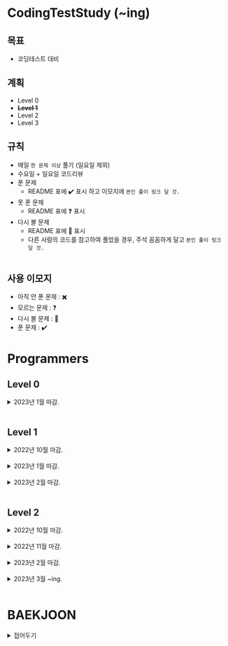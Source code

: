 # **CodingTestStudy (~ing)**

## **목표**

- 코딩테스트 대비


## **계획**
- Level 0
- ~~**Level 1**~~
- Level 2
- Level 3


## **규칙**
- 매일 `한 문제 이상` 풀기 (일요일 제외)
- 수요일 + 일요일 코드리뷰
- 푼 문제
  - README 표에 :heavy_check_mark: 표시 하고 이모지에 `본인 풀이 링크 달 것.`
- 못 푼 문제
  - README 표에 :question: 표시
- 다시 볼 문제
  - README 표에 :pencil: 표시
  - 다른 사람의 코드를 참고하여 풀었을 경우, 주석 꼼꼼하게 달고 `본인 풀이 링크 달 것.`
<br><br>

## **사용 이모지**

- 아직 안 푼 문제 : :heavy_multiplication_x:
- 모르는 문제 : :question:
- 다시 볼 문제 : :pencil:
- 푼 문제 : :heavy_check_mark:


# **Programmers**

## **Level 0**
<details>
<summary> 2023년 1월 마감. </summary>
<div markdown="1">

| 날짜 | 문제 | GonoBae | Sandor |
| :--------------------------------------- | :--------------------------------------- | :---------------------------: | :--------------------------: |
|2023.01.10| [프로그래머스 - 분수의 덧셈](https://school.programmers.co.kr/learn/courses/30/lessons/120808) | [:heavy_check_mark:](https://github.com/GonoBae/CodingTestStudy/blob/main/GonoBae/Programmers_Level_0/AdditionOfFractions.cpp) | [:heavy_check_mark:](https://github.com/GonoBae/CodingTestStudy/blob/main/Sandor/2023-01-10-Level0_AdditionOfFractions.cpp) |

</div>
</details>
<br>

## **Level 1**

<details>
<summary> 2022년 10월 마감. </summary>
<div markdown="1">

| 날짜 | 문제 | GonoBae | Sandor |
| :--------------------------------------- | :--------------------------------------- | :---------------------------: | :--------------------------: |
|2022.10.08| [프로그래머스 - 키패드 누르기](https://school.programmers.co.kr/learn/courses/30/lessons/67256) | [:heavy_check_mark:](https://github.com/GonoBae/CodingTestStudy/blob/main/GonoBae/Programmers_Level_1/2022-10-10-Level1_KeyPad.cpp) | [:heavy_check_mark:](https://github.com/GonoBae/CodingTestStudy/blob/main/Sandor/2022-10-08-Level1_KeyPad.cpp) |
|2022.10.10| [프로그래머스 - 신고 결과 받기](https://school.programmers.co.kr/learn/courses/30/lessons/92334) | [:heavy_check_mark:](https://github.com/GonoBae/CodingTestStudy/blob/main/GonoBae/Programmers_Level_1/2022-10-10-Level1_ReportResult.cpp) | [:heavy_check_mark:](https://github.com/GonoBae/CodingTestStudy/blob/main/Sandor/2022-10-10-Level1_ReportResult.cpp) |
|2022.10.11| [프로그래머스 - 신규 아이디 추천](https://school.programmers.co.kr/learn/courses/30/lessons/72410) | [:heavy_check_mark:](https://github.com/GonoBae/CodingTestStudy/blob/main/GonoBae/Programmers_Level_1/2022-10-11-Level1_NewIDRecommand.cpp) | [:heavy_check_mark:](https://github.com/GonoBae/CodingTestStudy/blob/main/Sandor/2022-10-11-Level1_NewIDRecommend.cpp) |
|2022.10.14| [프로그래머스 - 최소직사각형](https://school.programmers.co.kr/learn/courses/30/lessons/86491?language=cpp) | [:heavy_check_mark:](https://github.com/GonoBae/CodingTestStudy/blob/main/GonoBae/Programmers_Level_1/2022-10-14-Level1_MinimumRectangle.cpp) | [:heavy_check_mark:](https://github.com/GonoBae/CodingTestStudy/blob/main/Sandor/2022-10-14-Level1_MinimumRectangle.cpp) |
|2022.10.17| [프로그래머스 - 크레인 인형뽑기](https://school.programmers.co.kr/learn/courses/30/lessons/64061?language=cpp) | [:heavy_check_mark:](https://github.com/GonoBae/CodingTestStudy/blob/main/GonoBae/Programmers_Level_1/2022-10-17-Level1_CraneGame.cpp) | [:heavy_check_mark:](https://github.com/GonoBae/CodingTestStudy/blob/main/Sandor/2022-10-17-Level1_ClawCraneGame.cpp) |
|2022.10.24| [프로그래머스 - 콜라 문제](https://school.programmers.co.kr/learn/courses/30/lessons/132267) | [:heavy_check_mark:](https://github.com/GonoBae/CodingTestStudy/blob/main/GonoBae/Programmers_Level_1/2022-10-24-Level1_Coke.cpp) | [:heavy_check_mark:](https://github.com/GonoBae/CodingTestStudy/blob/main/Sandor/2022-10-24-Level1_Coke.cpp) |

</div>
</details>
<br>

<details>
<summary> 2023년 1월 마감. </summary>
<div markdown="1">

| 날짜 | 문제 | GonoBae | Sandor |
| :--------------------------------------- | :--------------------------------------- | :---------------------------: | :--------------------------: |
|2023.01.12| [프로그래머스 - 햄버거 만들기](https://school.programmers.co.kr/learn/courses/30/lessons/133502) | [:heavy_check_mark:](https://github.com/GonoBae/CodingTestStudy/blob/main/GonoBae/Programmers_Level_1/2023-01-12-Level1_Hamburg.cpp) | :pencil: |
|2023.01.17| [프로그래머스 - 옹알이(2)](https://school.programmers.co.kr/learn/courses/30/lessons/133499) | [:heavy_check_mark:](https://github.com/GonoBae/CodingTestStudy/blob/main/GonoBae/Programmers_Level_1/2023-01-17-Level1_Babbling.cpp) | [:heavy_check_mark:](https://github.com/GonoBae/CodingTestStudy/blob/main/Sandor/2023-01-17-Level1_Babbling.cpp) |
|2023.01.26| [프로그래머스 - 기사단원의 무기](https://school.programmers.co.kr/learn/courses/30/lessons/136798) | [:heavy_check_mark:](https://github.com/GonoBae/CodingTestStudy/blob/main/GonoBae/Programmers_Level_1/2023-01-26-Level1_Weapon.cpp) | [:heavy_check_mark:](https://github.com/GonoBae/CodingTestStudy/blob/main/Sandor/2023-01-26-Level1_Weapon.cpp) |
|2023.01.31| [프로그래머스 - 문자열 나누기](https://school.programmers.co.kr/learn/courses/30/lessons/140108) | [:heavy_check_mark:](https://github.com/GonoBae/CodingTestStudy/blob/main/GonoBae/Programmers_Level_1/2023-01-31-Level1_SplitString.cpp) | [:heavy_check_mark:](https://github.com/GonoBae/CodingTestStudy/blob/main/Sandor/2023-01-31-Level1_SplitString.cpp) |


</div>
</details>
<br>

<details>
<summary> 2023년 2월 마감. </summary>
<div markdown="1">

| 날짜 | 문제 | GonoBae | Sandor | kangwonkim |
| :--------------------------------------- | :--------------------------------------- | :---------------------------: | :--------------------------: | :--------------------------: |
|2023.02.02| [프로그래머스 - 로또의 최고 순위와 최저 순위](https://school.programmers.co.kr/learn/courses/30/lessons/77484?language=cpp) | [:heavy_check_mark:](https://github.com/GonoBae/CodingTestStudy/blob/main/GonoBae/Programmers_Level_1/2023-02-02-Level1_Lotto.cpp) | [:heavy_check_mark:](https://github.com/GonoBae/CodingTestStudy/blob/main/Sandor/2023-02-02-Level1_LottoHighestLoewstRank.cpp) |[:heavy_check_mark:](https://github.com/GonoBae/CodingTestStudy/blob/main/Kangwon/2023-02-13-Level1_Lotto.cpp) |
|2023.02.07| [프로그래머스 - 개인정보 수집 유효기간](https://school.programmers.co.kr/learn/courses/30/lessons/150370) | [:heavy_check_mark:](https://github.com/GonoBae/CodingTestStudy/blob/main/GonoBae/Programmers_Level_1/2023-02-07-Level1_Privacy.cpp) | [:heavy_check_mark:](https://github.com/GonoBae/CodingTestStudy/blob/main/Sandor/2023-02-07-Level1_Privacy.cpp) |


</div>
</details>
<br>

## **Level 2**

<details>
<summary> 2022년 10월 마감. </summary>
<div markdown="1">

| 날짜 | 문제 | GonoBae | Sandor |
| :--------------------------------------- | :--------------------------------------- | :---------------------------: | :--------------------------: |
|2022.10.12| [프로그래머스 - 카펫](https://school.programmers.co.kr/learn/courses/30/lessons/42842) | [:heavy_check_mark:](https://github.com/GonoBae/CodingTestStudy/blob/main/GonoBae/Programmers_Level_2/2022-10-12-Level2_Carpet.cpp) | [:heavy_check_mark:](https://github.com/GonoBae/CodingTestStudy/blob/main/Sandor/2022-10-12-Level2_Carpet.cpp) |
|2022.10.13| [프로그래머스 - 주식가격](https://school.programmers.co.kr/learn/courses/30/lessons/42584) | [:heavy_check_mark:](https://github.com/GonoBae/CodingTestStudy/blob/main/GonoBae/Programmers_Level_2/2022-10-13-Level2_StockPrice.cpp) | [:heavy_check_mark:](https://github.com/GonoBae/CodingTestStudy/blob/main/Sandor/2022-10-13-Level2_StockPrice.cpp) |
|2022.10.15| [프로그래머스 - 점프와순간이동](https://school.programmers.co.kr/learn/courses/30/lessons/12980) | [:heavy_check_mark:](https://github.com/GonoBae/CodingTestStudy/blob/main/GonoBae/Programmers_Level_2/2022-10-15-Level2_JumpAndTeleportation.cpp) | [:heavy_check_mark:](https://github.com/GonoBae/CodingTestStudy/blob/main/Sandor/2022-10-15-Level2_JumpAndTeleportation.cpp) |
|2022.10.18| [프로그래머스 - 게임 맵 최단거리](https://school.programmers.co.kr/learn/courses/30/lessons/1844) | [:heavy_check_mark:](https://github.com/GonoBae/CodingTestStudy/blob/main/GonoBae/Programmers_Level_2/2022-10-18-Level2_ShortestDist.cpp) | [:heavy_check_mark:](https://github.com/GonoBae/CodingTestStudy/blob/main/Sandor/2022-10-18-Level2_ShortestDist.cpp) |
|2022.10.19| [프로그래머스 - 위장](https://school.programmers.co.kr/learn/courses/30/lessons/42578) | [:heavy_check_mark:](https://github.com/GonoBae/CodingTestStudy/blob/main/GonoBae/Programmers_Level_2/2022-10-19-Level2_Camouflage.cpp) | [:heavy_check_mark:](https://github.com/GonoBae/CodingTestStudy/blob/main/Sandor/2022-10-19-Level2_Camouflage.cpp) |
|2022.10.19| [프로그래머스 - 3 X n 타일링](https://school.programmers.co.kr/learn/courses/30/lessons/12902) | [:pencil:](https://github.com/GonoBae/CodingTestStudy/blob/main/GonoBae/Programmers_Level_2/2022-10-19-Level2_3XnTiling.cpp) | [:pencil:](https://github.com/GonoBae/CodingTestStudy/blob/main/Sandor/2022-10-19-Level2_3XnTiling.cpp) |
|2022.10.20| [프로그래머스 - 영어 끝말잇기](https://school.programmers.co.kr/learn/courses/30/lessons/12981) | [:heavy_check_mark:](https://github.com/GonoBae/CodingTestStudy/blob/main/GonoBae/Programmers_Level_2/2022-10-20-Level2_EnglishWordRelay.cpp) | [:heavy_check_mark:](https://github.com/GonoBae/CodingTestStudy/blob/main/Sandor/2022-10-20-Level2_EnglishWordRelay.cpp)  |
|2022.10.21| [프로그래머스 - 피로도](https://school.programmers.co.kr/learn/courses/30/lessons/87946) | [:pencil:](https://github.com/GonoBae/CodingTestStudy/blob/main/GonoBae/Programmers_Level_2/2022-10-21-Level2_Fatigue.cpp) | [:heavy_check_mark:](https://github.com/GonoBae/CodingTestStudy/blob/main/Sandor/2022-10-21-Level2_FatigueLevel.cpp)  |
|2022.10.22| [프로그래머스 - 다리를 지나는 트럭](https://school.programmers.co.kr/learn/courses/30/lessons/42583) | [:pencil:](https://github.com/GonoBae/CodingTestStudy/blob/main/GonoBae/Programmers_Level_2/2022-10-21-Level2_Truck.cpp) | [:heavy_check_mark:](https://github.com/GonoBae/CodingTestStudy/blob/main/Sandor/2022-10-22-Level2_TruckCrossingTheBridge.cpp)  |
|2022.10.24| [프로그래머스 - 최댓값과 최솟값](https://school.programmers.co.kr/learn/courses/30/lessons/12939) | [:heavy_check_mark:](https://github.com/GonoBae/CodingTestStudy/blob/main/GonoBae/Programmers_Level_2/2022-10-24-Level2_MaxMin.cpp) | [:heavy_check_mark:](https://github.com/GonoBae/CodingTestStudy/blob/main/Sandor/2022-10-24-Level2_MaxMin.cpp) |
|2022.10.24| [프로그래머스 - JadenCase 문자열 만들기](https://school.programmers.co.kr/learn/courses/30/lessons/12951) | [:heavy_check_mark:](https://github.com/GonoBae/CodingTestStudy/blob/main/GonoBae/Programmers_Level_2/2022-10-24-Level2_JadenCase.cpp) | [:heavy_check_mark:](https://github.com/GonoBae/CodingTestStudy/blob/main/Sandor/2022-10-24-Level2_JadenCase.cpp) |
|2022.10.24| [프로그래머스 - 올바른 괄호](https://school.programmers.co.kr/learn/courses/30/lessons/12909) | [:heavy_check_mark:](https://github.com/GonoBae/CodingTestStudy/blob/main/GonoBae/Programmers_Level_2/2022-10-24-Level2_RightParenthesis.cpp) | [:heavy_check_mark:](https://github.com/GonoBae/CodingTestStudy/blob/main/Sandor/2022-10-24-Level2_RightParenthesis.cpp) |
|2022.10.24| [프로그래머스 - 이진 변환 반복하기](https://school.programmers.co.kr/learn/courses/30/lessons/70129) | [:heavy_check_mark:](https://github.com/GonoBae/CodingTestStudy/blob/main/GonoBae/Programmers_Level_2/2022-10-24-Level2_BinaryConvertion.cpp) | [:heavy_check_mark:](https://github.com/GonoBae/CodingTestStudy/blob/main/Sandor/2022-10-24-Level2_BinaryConvertion.cpp) |
|2022.10.25| [프로그래머스 - 최솟값 만들기](https://school.programmers.co.kr/learn/courses/30/lessons/12941) | [:heavy_check_mark:](https://github.com/GonoBae/CodingTestStudy/blob/main/GonoBae/Programmers_Level_2/2022-10-25-Level2_Minimum.cpp) | [:heavy_check_mark:](https://github.com/GonoBae/CodingTestStudy/blob/main/Sandor/2022-10-25-Level2_Minimum.cpp) |
|2022.10.25| [프로그래머스 - 숫자의 표현](https://school.programmers.co.kr/learn/courses/30/lessons/12924) | [:heavy_check_mark:](https://github.com/GonoBae/CodingTestStudy/blob/main/GonoBae/Programmers_Level_2/2022-10-25-Level2_NumExpression.cpp) | [:heavy_check_mark:](https://github.com/GonoBae/CodingTestStudy/blob/main/Sandor/2022-10-25-Level2_NumExpression.cpp) |
|2022.10.25| [프로그래머스 - 피보나치 수](https://school.programmers.co.kr/learn/courses/30/lessons/12945) | [:heavy_check_mark:](https://github.com/GonoBae/CodingTestStudy/blob/main/GonoBae/Programmers_Level_2/2022-10-25-Level2_Fibonacci.cpp) | [:heavy_check_mark:](https://github.com/GonoBae/CodingTestStudy/blob/main/Sandor/2022-10-25-Level2_Fibonacci.cpp) |
|2022.10.25| [프로그래머스 - 다음 큰 숫자](https://school.programmers.co.kr/learn/courses/30/lessons/12911) | [:heavy_check_mark:](https://github.com/GonoBae/CodingTestStudy/blob/main/GonoBae/Programmers_Level_2/2022-10-25-Level2_NextBigNum.cpp) | [:heavy_check_mark:](https://github.com/GonoBae/CodingTestStudy/blob/main/Sandor/2022-10-25-Level2_NextBigNum.cpp) |
|2022.10.26| [프로그래머스 - 짝지어 제거하기](https://school.programmers.co.kr/learn/courses/30/lessons/12973) | [:heavy_check_mark:](https://github.com/GonoBae/CodingTestStudy/blob/main/GonoBae/Programmers_Level_2/2022-10-26-Level2_DoubleDelete.cpp) | [:heavy_check_mark:](https://github.com/GonoBae/CodingTestStudy/blob/main/Sandor/2022-10-26-Level2_DoubleDelete.cpp) |
|2022.10.26| [프로그래머스 - 구명보트](https://school.programmers.co.kr/learn/courses/30/lessons/42885) | [:heavy_check_mark:](https://github.com/GonoBae/CodingTestStudy/blob/main/GonoBae/Programmers_Level_2/2022-10-26-Level2_Boat.cpp) | [:heavy_check_mark:](https://github.com/GonoBae/CodingTestStudy/blob/main/Sandor/2022-10-26-Level2_Boat.cpp) |
|2022.10.26| [프로그래머스 - N개의 최소공배수](https://school.programmers.co.kr/learn/courses/30/lessons/12953) | [:heavy_check_mark:](https://github.com/GonoBae/CodingTestStudy/blob/main/GonoBae/Programmers_Level_2/2022-10-26-Level2_LCM.cpp) | [:heavy_check_mark:](https://github.com/GonoBae/CodingTestStudy/blob/main/Sandor/2022-10-26-Level2_LCM.cpp) |
|2022.10.27| [프로그래머스 - 예상 대진표](https://school.programmers.co.kr/learn/courses/30/lessons/12985) | [:heavy_check_mark:](https://github.com/GonoBae/CodingTestStudy/blob/main/GonoBae/Programmers_Level_2/2022-10-27-Level2_LeagueSchedule.cpp) | [:heavy_check_mark:](https://github.com/GonoBae/CodingTestStudy/blob/main/Sandor/2022-10-27-Level2_LeagueSchedule.cpp) |
|2022.10.27| [프로그래머스 - 멀리 뛰기](https://school.programmers.co.kr/learn/courses/30/lessons/12914) | [:heavy_check_mark:](https://github.com/GonoBae/CodingTestStudy/blob/main/GonoBae/Programmers_Level_2/2022-10-27-Level2_LongJump.cpp) | [:heavy_check_mark:](https://github.com/GonoBae/CodingTestStudy/blob/main/Sandor/2022-10-27-Level2_LongJump.cpp) |
|2022.10.27| [프로그래머스 - [1차] 캐시](https://school.programmers.co.kr/learn/courses/30/lessons/17680) | [:heavy_check_mark:](https://github.com/GonoBae/CodingTestStudy/blob/main/GonoBae/Programmers_Level_2/2022-10-27-Level2_1Cache.cpp) | [:heavy_check_mark:](https://github.com/GonoBae/CodingTestStudy/blob/main/Sandor/2022-10-27-Level2_1Cache.cpp) |
|2022.10.28| [프로그래머스 - H-Index](https://school.programmers.co.kr/learn/courses/30/lessons/42747) | [:heavy_check_mark:](https://github.com/GonoBae/CodingTestStudy/blob/main/GonoBae/Programmers_Level_2/2022-10-28-Level2_H-Index.cpp) | [:heavy_check_mark:](https://github.com/GonoBae/CodingTestStudy/blob/main/Sandor/2022-10-28-Level2_H-Index.cpp) |
|2022.10.28| [프로그래머스 - 행렬의 곱셈](https://school.programmers.co.kr/learn/courses/30/lessons/12949) | [:heavy_check_mark:](https://github.com/GonoBae/CodingTestStudy/blob/main/GonoBae/Programmers_Level_2/2022-10-28-Level2_ProcessionX.cpp) | [:heavy_check_mark:](https://github.com/GonoBae/CodingTestStudy/blob/main/Sandor/2022-10-28-Level2_ProcessionX.cpp) |
|2022.10.28| [프로그래머스 - 괄호 회전하기](https://school.programmers.co.kr/learn/courses/30/lessons/76502) | [:heavy_check_mark:](https://github.com/GonoBae/CodingTestStudy/blob/main/GonoBae/Programmers_Level_2/2022-10-28-Level2_ParenthesisRot.cpp) | [:heavy_check_mark:](https://github.com/GonoBae/CodingTestStudy/blob/main/Sandor/2022-10-28-Level2_ParenthesisRot.cpp) |
|2022.10.29| [프로그래머스 - 튜플](https://school.programmers.co.kr/learn/courses/30/lessons/64065) | [:heavy_check_mark:](https://github.com/GonoBae/CodingTestStudy/blob/main/GonoBae/Programmers_Level_2/2022-10-29-Level2_Tuple.cpp) | [:heavy_check_mark:](https://github.com/GonoBae/CodingTestStudy/blob/main/Sandor/2022-10-29-Level2_Tuple.cpp) |
|2022.10.29| [프로그래머스 - n^2 배열 자르기](https://school.programmers.co.kr/learn/courses/30/lessons/87390) | [:heavy_check_mark:](https://github.com/GonoBae/CodingTestStudy/blob/main/GonoBae/Programmers_Level_2/2022-10-29-Level2_N2ArrayCut.cpp) | [:heavy_check_mark:](https://github.com/GonoBae/CodingTestStudy/blob/main/Sandor/2022-10-29-Level2_N2ArrayCut.cpp) |
|2022.10.29| [프로그래머스 - 타겟넘버](https://school.programmers.co.kr/learn/courses/30/lessons/43165) | [:heavy_check_mark:](https://github.com/GonoBae/CodingTestStudy/blob/main/GonoBae/Programmers_Level_2/2022-10-29-Level2_TargetNumber.cpp) | [:heavy_check_mark:](https://github.com/GonoBae/CodingTestStudy/blob/main/Sandor/2022-10-29-Level2_TargetNumber.cpp) |
|2022.10.31| [프로그래머스 - 기능개발](https://school.programmers.co.kr/learn/courses/30/lessons/42586) | [:heavy_check_mark:](https://github.com/GonoBae/CodingTestStudy/blob/main/GonoBae/Programmers_Level_2/2022-10-31-Level2_DevFunc.cpp) | [:heavy_check_mark:](https://github.com/GonoBae/CodingTestStudy/blob/main/Sandor/2022-10-31-Level2_DevFunc.cpp) |
|2022.10.31| [프로그래머스 - 프린터](https://school.programmers.co.kr/learn/courses/30/lessons/42587) | [:heavy_check_mark:](https://github.com/GonoBae/CodingTestStudy/blob/main/GonoBae/Programmers_Level_2/2022-10-31-Level2_Print.cpp) | [:heavy_check_mark:](https://github.com/GonoBae/CodingTestStudy/blob/main/Sandor/2022-10-31-Level2_Print.cpp) |
|2022.10.31| [프로그래머스 - [1차] 프렌즈4블록](https://school.programmers.co.kr/learn/courses/30/lessons/17679) | [:heavy_check_mark:](https://github.com/GonoBae/CodingTestStudy/blob/main/GonoBae/Programmers_Level_2/2022-10-31-Level2_FirstFriendsBlock.cpp) | [:heavy_check_mark:](https://github.com/GonoBae/CodingTestStudy/blob/main/Sandor/2022-10-31-Level2_FirstFriendsBlock.cpp) |

</div>
</details>
<br>

<details>
<summary> 2022년 11월 마감. </summary>
<div markdown="1">

| 날짜 | 문제 | GonoBae | Sandor |
| :--- | :--- | :---: | :---: |
|2022.11.01| [프로그래머스 - [1차]뉴스 클러스터링](https://school.programmers.co.kr/learn/courses/30/lessons/17677) | [:heavy_check_mark:](https://github.com/GonoBae/CodingTestStudy/blob/main/GonoBae/Programmers_Level_2/2022-11-01-Level2_FirstNews.cpp) | [:heavy_check_mark:](https://github.com/GonoBae/CodingTestStudy/blob/main/Sandor/2022-11-01-Level2_FirstNews.cpp) |
|2022.11.01| [프로그래머스 - 2Xn 타일링](https://school.programmers.co.kr/learn/courses/30/lessons/12900) | [:heavy_check_mark:](https://github.com/GonoBae/CodingTestStudy/blob/main/GonoBae/Programmers_Level_2/2022-11-01-Level2_2xnTiling.cpp) | [:heavy_check_mark:](https://github.com/GonoBae/CodingTestStudy/blob/main/Sandor/2022-11-01-Level2_2xnTiling.cpp) |
|2022.11.02| [프로그래머스 - 오픈채팅방](https://school.programmers.co.kr/learn/courses/30/lessons/42888) | [:heavy_check_mark:](https://github.com/GonoBae/CodingTestStudy/blob/main/GonoBae/Programmers_Level_2/2022-11-02-Level2_OpenChat.cpp) | [:heavy_check_mark:](https://github.com/GonoBae/CodingTestStudy/blob/main/Sandor/2022-11-02-Level2_OpenChat.cpp) |
|2022.11.03| [프로그래머스 - 전화번호 목록](https://school.programmers.co.kr/learn/courses/30/lessons/42577) | [:heavy_check_mark:](https://github.com/GonoBae/CodingTestStudy/blob/main/GonoBae/Programmers_Level_2/2022-11-03-Level2_PhoneNumberList.cpp) | [:pencil:](https://github.com/GonoBae/CodingTestStudy/blob/main/Sandor/2022-11-03-Level2_PhoneNumberList.cppp)|
|2022.11.03| [프로그래머스 - 방문 길이](https://school.programmers.co.kr/learn/courses/30/lessons/49994) | [:heavy_check_mark:](https://github.com/GonoBae/CodingTestStudy/blob/main/GonoBae/Programmers_Level_2/2022-11-03-Level2_LengthOfVisit.cpp) | [:heavy_check_mark:](https://github.com/GonoBae/CodingTestStudy/blob/main/Sandor/2022-11-03-Level2_LengthOfVisit.cpp)|
|2022.11.04| [프로그래머스 - 주차 요금 계산](https://school.programmers.co.kr/learn/courses/30/lessons/92341) | [:heavy_check_mark:](https://github.com/GonoBae/CodingTestStudy/blob/main/GonoBae/Programmers_Level_2/2022-11-04-Level2_ParkingFee.cpp) | [:heavy_check_mark:](https://github.com/GonoBae/CodingTestStudy/blob/main/Sandor/2022-11-04-Level2_ParkingFee.cpp) |
|2022.11.05| [프로그래머스 - 더 맵게](https://school.programmers.co.kr/learn/courses/30/lessons/42626) | [:heavy_check_mark:](https://github.com/GonoBae/CodingTestStudy/blob/main/GonoBae/Programmers_Level_2/2022-11-05-Level2_MoreSpicy.cpp) | [:heavy_check_mark:](https://github.com/GonoBae/CodingTestStudy/blob/main/Sandor/2022-11-05-Level2_MoreSpicy.cpp) |
|2022.11.05| [프로그래머스 - 땅따먹기](https://school.programmers.co.kr/learn/courses/30/lessons/12913) | [:heavy_check_mark:](https://github.com/GonoBae/CodingTestStudy/blob/main/GonoBae/Programmers_Level_2/2022-11-05-Hopscotch.cpp) | [:pencil:](https://github.com/GonoBae/CodingTestStudy/blob/main/Sandor/2022-11-05-Level2_Hopscotch.cpp) |
|2022.11.07| [프로그래머스 - K진수에서 소수 개수 구하기](https://school.programmers.co.kr/learn/courses/30/lessons/92335) | [:heavy_check_mark:](https://github.com/GonoBae/CodingTestStudy/blob/main/GonoBae/Programmers_Level_2/2022-11-07-Level2_kCount.cpp) | [:heavy_check_mark:](https://github.com/GonoBae/CodingTestStudy/blob/main/Sandor/2022-11-07-Level2_kCount.cpp) |
|2022.11.07| [프로그래머스 - 삼각 달팽이](https://school.programmers.co.kr/learn/courses/30/lessons/68645) | [:heavy_check_mark:](https://github.com/GonoBae/CodingTestStudy/blob/main/GonoBae/Programmers_Level_2/2022-11-07-Level2_Triangle.cpp) | [:heavy_check_mark:](https://github.com/GonoBae/CodingTestStudy/blob/main/Sandor/2022-11-07-Level2_Triangle.cpp) |
|2022.11.08| [프로그래머스 - [3차]압축](https://school.programmers.co.kr/learn/courses/30/lessons/17684) | [:heavy_check_mark:](https://github.com/GonoBae/CodingTestStudy/blob/main/GonoBae/Programmers_Level_2/2022-11-08-Level2_ThirdCompressed.cpp) | [:heavy_check_mark:](https://github.com/GonoBae/CodingTestStudy/blob/main/Sandor/2022-11-08-Level2_ThirdCompressed.cpp) |
|2022.11.09| [프로그래머스 - [3차]n진수 게임](https://school.programmers.co.kr/learn/courses/30/lessons/17687) | [:heavy_check_mark:](https://github.com/GonoBae/CodingTestStudy/blob/main/GonoBae/Programmers_Level_2/2022-11-09-Level2_ThirdnGame.cpp) | [:heavy_check_mark:](https://github.com/GonoBae/CodingTestStudy/blob/main/Sandor/2022-11-09-Level2_ThirdnGame.cpp) |
|2022.11.10| [프로그래머스 - [3차]파일명 정렬](https://school.programmers.co.kr/learn/courses/30/lessons/17686) | [:heavy_check_mark:](https://github.com/GonoBae/CodingTestStudy/blob/main/GonoBae/Programmers_Level_2/2022-11-10-Level2_ThirdFileName.cpp) | [:heavy_check_mark:](https://github.com/GonoBae/CodingTestStudy/blob/main/Sandor/2022-11-10-Level2_ThirdFileName.cpp) |
|2022.11.10| [프로그래머스 - 모음사전](https://school.programmers.co.kr/learn/courses/30/lessons/84512) | [:heavy_check_mark:](https://github.com/GonoBae/CodingTestStudy/blob/main/GonoBae/Programmers_Level_2/2022-11-10-Level2_VowelDic.cpp) | [:pencil:](https://github.com/GonoBae/CodingTestStudy/blob/main/Sandor/2022-11-10-Level2_VowelDic.cpp) |
|2022.11.11| [프로그래머스 - 연속 부분 수열 합의 개수](https://school.programmers.co.kr/learn/courses/30/lessons/131701) | [:heavy_check_mark:](https://github.com/GonoBae/CodingTestStudy/blob/main/GonoBae/Programmers_Level_2/2022-11-11-Level2_SumSubsequences.cpp) | [:heavy_check_mark:](https://github.com/GonoBae/CodingTestStudy/blob/main/Sandor/2022-11-11-Level2_SumSubsequences.cpp) |
|2022.11.11| [프로그래머스 - 2개 이하로 다른 비트](https://school.programmers.co.kr/learn/courses/30/lessons/77885) | :question: | [:pencil:](https://github.com/GonoBae/CodingTestStudy/blob/main/Sandor/2022-11-12-Level2_DiffTwoBit.cpp) |

</div>
</details>
<br>


<details>
<summary> 2023년 2월 마감. </summary>
<div markdown="1">

| 날짜 | 문제 | GonoBae | Sandor | kangwonkim |
| :--------------------------------------- | :--------------------------------------- | :---------------------------: | :--------------------------: | :--------------------------: |
|2023.02.09| [프로그래머스 - 가장 큰 수](https://school.programmers.co.kr/learn/courses/30/lessons/42746) | [:heavy_check_mark:](https://github.com/GonoBae/CodingTestStudy/blob/main/GonoBae/Programmers_Level_2/2023-02-09-Level2_TheBiggestNum.cpp) | [:pencil:](https://github.com/GonoBae/CodingTestStudy/blob/main/Sandor/2023-02-09-Level2_TheBiggestNum.cpp) | [:heavy_check_mark:](https://github.com/GonoBae/CodingTestStudy/blob/main/Kangwon/2023-02-07-Level2_TheBiggestNum.cpp)|
|2023.02.14| [프로그래머스 - 메뉴 리뉴얼](https://school.programmers.co.kr/learn/courses/30/lessons/72411) | [:pencil:](https://github.com/GonoBae/CodingTestStudy/blob/main/GonoBae/Programmers_Level_2/2023-02-14-Level2_MenuRenewal.cpp) |:question:|[:pencil:](https://github.com/GonoBae/CodingTestStudy/blob/main/Kangwon/2023-02-14-Level2_MenuRenewal.cpp)|
|2023.02.21| [프로그래머스 - 소수찾기](https://school.programmers.co.kr/learn/courses/30/lessons/42839) | [:heavy_check_mark:](https://github.com/GonoBae/CodingTestStudy/blob/main/GonoBae/Programmers_Level_2/2023-02-21-Level2_FindPrimeNum.cpp) | [:heavy_check_mark:](https://github.com/GonoBae/CodingTestStudy/blob/main/Sandor/2023-02-21-Level2_FindPrimeNum.cpp) | [:heavy_check_mark:](https://github.com/GonoBae/CodingTestStudy/blob/main/Kangwon/2023-02-21-Level2_FindPrimeNum.cpp) |
|2023.02.23| [프로그래머스 - 택배상자](https://school.programmers.co.kr/learn/courses/30/lessons/131704) | [:heavy_check_mark:](https://github.com/GonoBae/CodingTestStudy/blob/main/GonoBae/Programmers_Level_2/2023-02-27-Level2_Parcel.cpp) | [:heavy_check_mark:](https://github.com/GonoBae/CodingTestStudy/blob/main/Sandor/2023-02-23-CorrugatedBox.cpp) |  [:pencil:](https://github.com/GonoBae/CodingTestStudy/blob/main/Kangwon/2023-02-23-Level2_CorrugatedBox.cpp) |

</div>
</details>
<br>


<details>
<summary> 2023년 3월 ~ing. </summary>
<div markdown="1">

| 날짜 | 문제 | GonoBae | Sandor | kangwonkim |
| :--------------------------------------- | :--------------------------------------- | :---------------------------: | :--------------------------: | :--------------------------: |
|2023.02.09| [프로그래머스 - 멀쩡한 사각형](https://school.programmers.co.kr/learn/courses/30/lessons/62048) | [:pencil:](https://github.com/GonoBae/CodingTestStudy/blob/main/GonoBae/Programmers_Level_2/2023-03-07-Level2_Sqare.cpp) | [:pencil:](https://github.com/GonoBae/CodingTestStudy/blob/main/Sandor/2023-03-02-UnharmedSquare.cpp) | :heavy_multiplication_x:|

</div>
</details>
<br>

# BAEKJOON

<details>
<summary> 접어두기 </summary>
<div markdown="1">

## **그리디**

| 날짜 | 문제 | GonoBae | Sandor | kangwonkim |
| :--------------------------------------- | :--------------------------------------- | :---------------------------: | :--------------------------: | :--------------------------: |
|2023.03.07| [설탕 배달](https://www.acmicpc.net/problem/2839) | [:heavy_check_mark:](https://github.com/GonoBae/CodingTestStudy/blob/main/GonoBae/Greedy/2023-03-07-SugarDelivery.cpp) | [:heavy_check_mark:](https://github.com/GonoBae/CodingTestStudy/blob/main/Sandor/2023-03-07-SugarDelivery.cpp) | [:heavy_check_mark:](https://github.com/GonoBae/CodingTestStudy/blob/main/Kangwon/2023-03-07-Grid_SugarDelivery.cpp) |
|2023.03.09| [잃어버린 괄호](https://www.acmicpc.net/problem/1541) | [:heavy_check_mark:](https://github.com/GonoBae/CodingTestStudy/blob/main/GonoBae/Greedy/2023-03-09-LostBracket.cpp) | [:heavy_check_mark:](https://github.com/GonoBae/CodingTestStudy/blob/main/Sandor/2023-03-09-LostBracket.cpp) | :heavy_multiplication_x: |
|2023.03.11| [카드 정렬하기](https://www.acmicpc.net/problem/1715) | :heavy_multiplication_x: | [:question:](https://github.com/GonoBae/CodingTestStudy/blob/main/Sandor/2023-03-11-CardSorting.cpp) | :heavy_multiplication_x: |

## **그래프 탐색**

| 날짜 | 문제 | GonoBae | Sandor |
| :--------------------------------------- | :--------------------------------------- | :---------------------------: | :--------------------------: |
|2022.10.17| [BFS 와 DFS](https://www.acmicpc.net/problem/1260) | [:heavy_check_mark:](https://github.com/GonoBae/CodingTestStudy/blob/main/GonoBae/GraphSearch/BFS_DFS.cpp) | [:heavy_check_mark:](https://github.com/GonoBae/CodingTestStudy/blob/main/Sandor/2022-10-17-1260_DFSAndBFS.cpp) |

## **다이나믹 프로그래밍**
| 날짜 | 문제 | GonoBae | Sandor |
| :--------------------------------------- | :--------------------------------------- | :---------------------------: | :--------------------------: |
|2022.10.18| [설탕 배달](https://www.acmicpc.net/problem/2839) | [:heavy_check_mark:](https://github.com/GonoBae/CodingTestStudy/blob/main/GonoBae/DynamicProgramming/2022-10-18-2839_SugarDelivery.cpp) | [:heavy_check_mark:](https://github.com/GonoBae/CodingTestStudy/blob/main/Sandor/2022-10-18-2839_SugarDelivery.cpp) |

</div>
</details>
<br>
